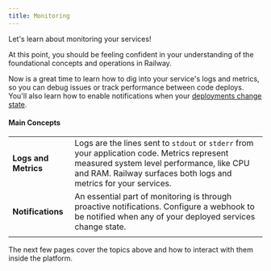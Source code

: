 ```yaml
---
title: Monitoring
---
```


Let's learn about monitoring your services!

At this point, you should be feeling confident in your understanding of the foundational concepts and operations in Railway.

Now is a great time to learn how to dig into your service's logs and metrics, so you can debug issues or track performance between code deploys.  You'll also learn how to enable notifications when your [deployments change state](/reference/deployments#deployment-states).

#### Main Concepts
|||
|-|-|
| **Logs and Metrics** | Logs are the lines sent to `stdout` or `stderr` from your application code.  Metrics represent measured system level performance, like CPU and RAM.  Railway surfaces both logs and metrics for your services.                                                                                     |
| **Notifications** | An essential part of monitoring is through proactive notifications.  Configure a webhook to be notified when any of your deployed services change state. |
|||

The next few pages cover the topics above and how to interact with them inside the platform.
